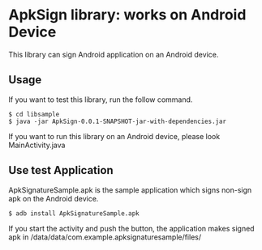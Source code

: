 # ApkSign library: works on Android Device
This library can sign Android application on an Android device.

## Usage
If you want to test this library, run the follow command.

```
$ cd libsample
$ java -jar ApkSign-0.0.1-SNAPSHOT-jar-with-dependencies.jar
```

If you want to run this library on an Android device, please look MainActivity.java

## Use test Application

ApkSignatureSample.apk is the sample application which signs non-sign apk on the Android device.

```
$ adb install ApkSignatureSample.apk
```

If you start the activity and push the button, the application makes signed apk in /data/data/com.example.apksignaturesample/files/

